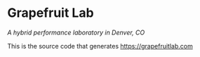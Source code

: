 # Grapefruit Lab
_A hybrid performance laboratory in Denver, CO_

This is the source code
that generates
https://grapefruitlab.com

